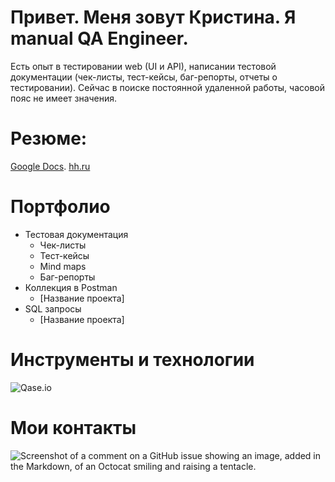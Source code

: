 # Привет. Меня зовут Кристина. Я manual QA Engineer.

Есть опыт в тестировании web (UI и API), написании тестовой документации (чек-листы, тест-кейсы, баг-репорты, отчеты о тестировании).
Сейчас в поиске постоянной удаленной работы, часовой пояс не имеет значения.

# Резюме:
[Google Docs](https://docs.google.com/document/d/1iEGoq4snyo5ZleCn_YCmDfjfaldXMw6QYJFyBJNbwsM/edit?usp=sharing).
[hh.ru](https://irkutsk.hh.ru/resume/5ce63c34ff0cc872590039ed1f375738504a61)

# Портфолио
- Тестовая документация
   + Чек-листы
   + Тест-кейсы
   + Mind maps
   + Баг-репорты
- Коллекция в Postman
   + [Название проекта]
- SQL запросы
   + [Название проекта]

# Инструменты и технологии
![Qase.io](ChristinaQA/icons/Qase.io.png)

# Мои контакты
![Screenshot of a comment on a GitHub issue showing an image, added in the Markdown, of an Octocat smiling and raising a tentacle.]()

